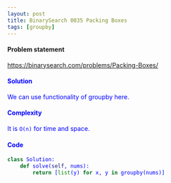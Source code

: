 ```yaml
---
layout: post
title: BinarySearch 0035 Packing Boxes
tags: [groupby]
---
```


#### Problem statement

<a href="https://binarysearch.com/problems/Packing-Boxes/"> <font color = blue>https://binarysearch.com/problems/Packing-Boxes/

#### Solution
We can use functionality of groupby here.

#### Complexity
It is `O(n)` for time and space.

#### Code
```python
class Solution:
    def solve(self, nums):
        return [list(y) for x, y in groupby(nums)]
```
